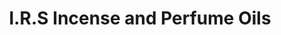 ---
title: "I.R.S Incense and Perfume Oils"
url: /kochi/i-r-s-incense-and-perfume-oils/
shop: perfumery
---